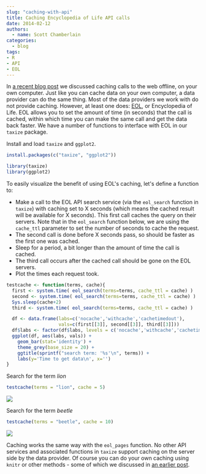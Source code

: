 ```yaml
---
slug: "caching-with-api"
title: Caching Encyclopedia of Life API calls
date: 2014-02-12
authors:
  - name: Scott Chamberlain
categories:
  - blog
tags:
- R
- API
- EOL
---
```


In [a recent blog post](http://ropensci.org/blog/2014/02/03/caching-offline/) we discussed caching calls to the web offline, on your own computer. Just like you can cache data on your own computer, a data provider can do the same thing. Most of the data providers we work with do not provide caching. However, at least one does: [EOL](http://eol.org/), or Encyclopedia of Life. EOL allows you to set the amount of time (in seconds) that the call is cached, within which time you can make the same call and get the data back faster. We have a number of functions to interface with EOL in our `taxize` package.

Install and load `taxize` and `ggplot2`.

```r
install.packages(c("taxize", "ggplot2"))
```

```r
library(taxize)
library(ggplot2)
```

To easily visualize the benefit of using EOL's caching, let's define a function to:

- Make a call to the EOL API search service (via the `eol_search` function in `taxize`) with caching set to X seconds (which means the cached result will be available for X seconds). This first call caches the query on their servers. Note that in the `eol_search` function below, we are using the `cache_ttl` parameter to set the number of seconds to cache the request.
- The second call is done before X seconds pass, so should be faster as the first one was cached.
- Sleep for a period, a bit longer than the amount of time the call is cached.
- The third call occurs after the cached call should be gone on the EOL servers.
- Plot the times each request took.

```r
testcache <- function(terms, cache){
  first <- system.time( eol_search(terms=terms, cache_ttl = cache) )
  second <- system.time( eol_search(terms=terms, cache_ttl = cache) )
  Sys.sleep(cache+2)
  third <- system.time( eol_search(terms=terms, cache_ttl = cache) )

  df <- data.frame(labs=c('nocache','withcache','cachetimedout'),
                   vals=c(first[[3]], second[[3]], third[[3]]))
  df$labs <- factor(df$labs, levels = c('nocache','withcache','cachetimedout'))
  ggplot(df, aes(labs, vals)) +
    geom_bar(stat='identity') +
    theme_grey(base_size = 20) +
    ggtitle(sprintf("search term: '%s'\n", terms)) +
    labs(y='Time to get data\n', x='')
}
```

Search for the term *lion*

```r
testcache(terms = "lion", cache = 5)
```

![](/assets/blog-images/2014-02-12-caching-with-api/unnamed-chunk-4.png)

Search for the term *beetle*

```r
testcache(terms = "beetle", cache = 10)
```

![](/assets/blog-images/2014-02-12-caching-with-api/unnamed-chunk-5.png)

Caching works the same way with the `eol_pages` function. No other API services and associated functions in `taxize` support caching on the server side by the data provider. Of course you can do your own caching using `knitr` or other methods - some of which we discussed in [an earlier post](http://ropensci.org/blog/2014/02/03/caching-offline/).


